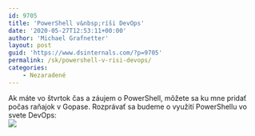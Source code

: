 ```yaml
---
id: 9705
title: 'PowerShell v&nbsp;ríši DevOps'
date: '2020-05-27T12:53:11+00:00'
author: 'Michael Grafnetter'
layout: post
guid: 'https://www.dsinternals.com/?p=9705'
permalink: /sk/powershell-v-risi-devops/
categories:
    - Nezaradené
---
```


Ak máte vo štvrtok čas a záujem o PowerShell, môžete sa ku mne pridať počas raňajok v Gopase. Rozprávať sa budeme o využití PowerShellu vo svete DevOps:  
[![](https://www.dsinternals.com/wp-content/uploads/ranajky_powershell_devops.png)](https://www.gopas.sk/News/Ranajky-s-GOPASom--PowerShell-v-risi-DevOps.aspx?utm_source=paticka&utm_medium=email&utm_campaign=RanajkyPowerShell)